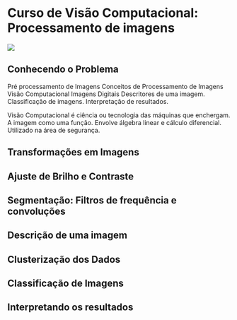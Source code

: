 # Curso de Visão Computacional: Processamento de imagens
![](https://www.alura.com.br/assets/api/share/curso-introducao-visao-computacional.png)


## Conhecendo o Problema
Pré processamento de Imagens
Conceitos de Processamento de Imagens
Visão Computacional
Imagens Digitais
Descritores de uma imagem.
Classificação de imagens.
Interpretação de resultados.

Visão Computacional é ciência ou tecnologia das máquinas que enchergam.
A imagem como uma função.
Envolve álgebra linear e cálculo diferencial.
Utilizado na área de segurança.


## Transformações em Imagens

## Ajuste de Brilho e Contraste

## Segmentação: Filtros de frequência e convoluções

## Descrição de uma imagem

## Clusterização dos Dados

## Classificação de Imagens

## Interpretando os resultados

